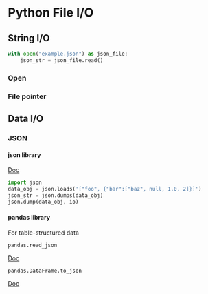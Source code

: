 # Python File I/O

## String I/O

```python
with open("example.json") as json_file:
    json_str = json_file.read()
```

### Open

### File pointer

## Data I/O

### JSON

#### json library

[Doc](https://docs.python.org/3/library/json.html)

```python
import json
data_obj = json.loads('["foo", {"bar":["baz", null, 1.0, 2]}]')
json_str = json.dumps(data_obj)
json.dump(data_obj, io)
```

#### pandas library

For table-structured data

`pandas.read_json`

[Doc](https://pandas.pydata.org/pandas-docs/stable/reference/api/pandas.read_json.html)

`pandas.DataFrame.to_json`

[Doc](https://pandas.pydata.org/pandas-docs/stable/reference/api/pandas.DataFrame.to_json.html)


